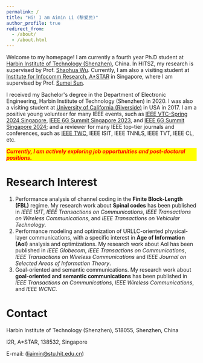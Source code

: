 ```yaml
---
permalink: /
title: "Hi! I am Aimin Li (黎爱民)"
author_profile: true
redirect_from: 
  - /about/
  - /about.html
---
```


Welcome to my homepage! I am currently a fourth year Ph.D student at [Harbin Institute of Technology (Shenzhen)](https://www.hitsz.edu.cn/index.html), China. In HITSZ, my research is supervised by Prof. [Shaohua Wu](https://faculty.hitsz.edu.cn/wushaohua). Currently, I am also a visiting student at [Institute for Infocomm Research, A\*STAR](https://www.a-star.edu.sg/i2r) in Singapore, where I am supervised by Prof. [Sumei Sun](https://www.a-star.edu.sg/i2r/about-i2r/i2r-management/sun-sumei). 

I received my Bachelor's degree in the Department of Electronic Engineering, Harbin Institute of Technology (Shenzhen) in 2020. I was also a visiting student at [University of California (Riverside)](https://www.ucr.edu) in USA in 2017. I am a positive young volunteer for many IEEE events, such as [IEEE VTC-Spring 2024 Singapore](https://events.vtsociety.org/vtc2024-spring/), [IEEE 6G Summit Singapore 2023](https://sg6gws2023.ieee-sg6gws.org/), and [IEEE 6G Summit Singapore 2024](https://sg6gws2024.ieee-sg6gws.org/); and a reviewer for many IEEE top-tier journals and conferences, such as [IEEE TWC](https://ieeexplore.ieee.org/xpl/RecentIssue.jsp?punumber=7693), IEEE ISIT, IEEE TNNLS, IEEE TVT, IEEE CL, etc.

<p style="background-color: yellow; color: red; font-style: italic; font-weight: bold;">
Currently, I am actively exploring job opportunities and post-doctoral positions.
</p>


Research Interest
======
1. Performance analysis of channel coding in the **Finite Block-Length (FBL)** regime. My research work about **Spinal codes** has been published in *IEEE ISIT*, *IEEE Transactions on Communications*, *IEEE Transactions on Wireless Communications*, and *IEEE Transactions on Vehicular Technology*.
2. Performance modeling and optimization of URLLC-oriented physical-layer communications, with a specific interest in **Age of Information (AoI)** analysis and optimizations. My research work about AoI has been published in *IEEE Globecom*, *IEEE Transactions on Communications*, *IEEE Transactions on Wireless Communications* and *IEEE Journal on Selected Areas of Information Theory*.
3. Goal-oriented and semantic communications. My research work about **goal-oriented and semantic communications** has been published in *IEEE Transactions on Communications*, *IEEE Wireless Communications*, and *IEEE WCNC*.

Contact
======
Harbin Institute of Technology (Shenzhen), 518055, Shenzhen, China

I2R, A*STAR, 138532, Singapore

E-mail: (liaimin@stu.hit.edu.cn)




